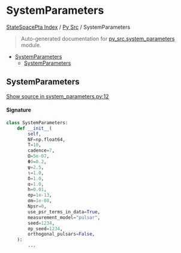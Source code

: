 # SystemParameters

[StateSpacePta Index](../README.md#statespacepta-index) /
[Py Src](./index.md#py-src) /
SystemParameters

> Auto-generated documentation for [py_src.system_parameters](https://github.com/tomkimpson/StateSpacePTA.jl/blob/pulsar_terms/py_src/system_parameters.py) module.

- [SystemParameters](#systemparameters)
  - [SystemParameters](#systemparameters-1)

## SystemParameters

[Show source in system_parameters.py:12](https://github.com/tomkimpson/StateSpacePTA.jl/blob/pulsar_terms/py_src/system_parameters.py#L12)

#### Signature

```python
class SystemParameters:
    def __init__(
        self,
        NF=np.float64,
        T=10,
        cadence=7,
        Ω=5e-07,
        Φ0=0.2,
        ψ=2.5,
        ι=1.0,
        δ=1.0,
        α=1.0,
        h=0.01,
        σp=1e-13,
        σm=1e-08,
        Npsr=0,
        use_psr_terms_in_data=True,
        measurement_model="pulsar",
        seed=1234,
        σp_seed=1234,
        orthogonal_pulsars=False,
    ):
        ...
```